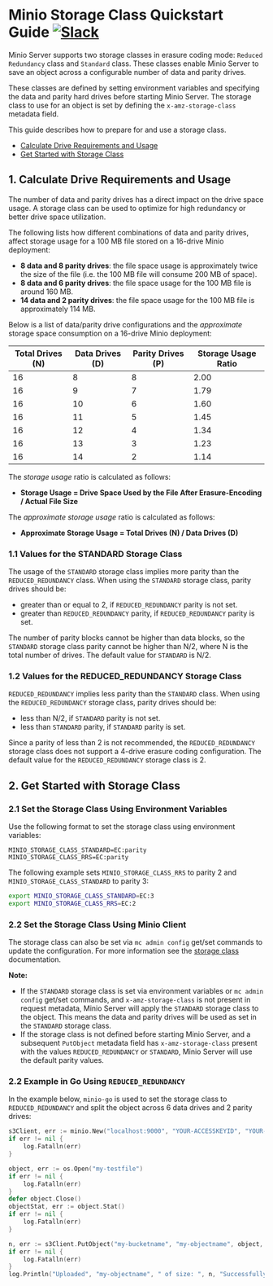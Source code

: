 # Minio Storage Class Quickstart Guide [![Slack](https://slack.minio.io/slack?type=svg)](https://slack.minio.io)

Minio Server supports two storage classes in erasure coding mode: `Reduced Redundancy` class and `Standard` class. These classes enable Minio Server to save an object across a configurable number of data and parity drives.

These classes are defined by setting environment variables and specifying the data and parity hard drives before starting Minio Server. The storage class to use for an object is set by defining the `x-amz-storage-class` metadata field. 

This guide describes how to prepare for and use a storage class.

* [Calculate Drive Requirements and Usage](#calculate-drive-requirements-and-usage)
* [Get Started with Storage Class](#get-started-with-storage-class)

## <a name="calculate-drive-requirements-and-usage"></a>1. Calculate Drive Requirements and Usage

The number of data and parity drives has a direct impact on the drive space usage. A storage class can be used to optimize for high redundancy or better drive space utilization.

The following lists how different combinations of data and parity drives, affect storage usage for a 100 MB file stored on a 16-drive Minio deployment:
* **8 data and 8 parity drives**: the file space usage is approximately twice the size of the file (i.e. the 100 MB file will consume 200 MB of space).
* **8 data and 6 parity drives**: the file space usage for the 100 MB file is around 160 MB.
* **14 data and 2 parity drives**: the file space usage for the 100 MB file is approximately 114 MB.

Below is a list of data/parity drive configurations and the *approximate* storage space consumption on a 16-drive Minio deployment:

| **Total Drives (N)** | **Data Drives (D)** | **Parity Drives (P)** | **Storage Usage Ratio** |
|------------------|-----------------|-------------------|---------------------|
|               16 |               8 |                 8 |                2.00 |
|               16 |               9 |                 7 |                1.79 |
|               16 |              10 |                 6 |                1.60 |
|               16 |              11 |                 5 |                1.45 |
|               16 |              12 |                 4 |                1.34 |
|               16 |              13 |                 3 |                1.23 |
|               16 |              14 |                 2 |                1.14 |


The *storage usage* ratio is calculated as follows:
* **Storage Usage = Drive Space Used by the File After Erasure-Encoding / Actual File Size**

The *approximate storage usage* ratio is calculated as follows:
* **Approximate Storage Usage = Total Drives (N) / Data Drives (D)**

### 1.1 Values for the STANDARD Storage Class

The usage of the `STANDARD` storage class implies more parity than the `REDUCED_REDUNDANCY` class. When using the `STANDARD` storage class, parity drives should be:
* greater than or equal to 2, if `REDUCED_REDUNDANCY` parity is not set.
* greater than `REDUCED_REDUNDANCY` parity, if `REDUCED_REDUNDANCY` parity is set.

The number of parity blocks cannot be higher than data blocks, so the `STANDARD` storage class parity cannot be higher than N/2, where N is the total number of drives. The default value for `STANDARD` is N/2.

### 1.2 Values for the REDUCED_REDUNDANCY Storage Class

`REDUCED_REDUNDANCY` implies less parity than the `STANDARD` class. When using the `REDUCED_REDUNDANCY` storage class, parity drives should be:
* less than N/2, if `STANDARD` parity is not set.
* less than `STANDARD` parity, if `STANDARD` parity is set.

Since a parity of less than 2 is not recommended, the `REDUCED_REDUNDANCY` storage class does not support a 4-drive erasure coding configuration. The default value for the `REDUCED_REDUNDANCY` storage class is 2.

## <a name="get-started-with-storage-class"></a>2. Get Started with Storage Class

### 2.1 Set the Storage Class Using Environment Variables

Use the following format to set the storage class using environment variables:

`MINIO_STORAGE_CLASS_STANDARD=EC:parity`
`MINIO_STORAGE_CLASS_RRS=EC:parity`

The following example sets `MINIO_STORAGE_CLASS_RRS` to parity 2 and `MINIO_STORAGE_CLASS_STANDARD` to parity 3:

```sh
export MINIO_STORAGE_CLASS_STANDARD=EC:3
export MINIO_STORAGE_CLASS_RRS=EC:2
```

### 2.2 Set the Storage Class Using Minio Client

The storage class can also be set via `mc admin config` get/set commands to update the configuration. For more information see the [storage class](https://github.com/minio/minio/tree/master/docs/config#storage-class) documentation.

**Note:**
* If the `STANDARD` storage class is set via environment variables or `mc admin config` get/set commands, and `x-amz-storage-class` is not present in request metadata, Minio Server will apply the `STANDARD` storage class to the object. This means the data and parity drives will be used as set in the `STANDARD` storage class.
* If the storage class is not defined before starting Minio Server, and a subsequent `PutObject` metadata field has `x-amz-storage-class` present with the values `REDUCED_REDUNDANCY` or `STANDARD`, Minio Server will use the default parity values.

### 2.2 Example in Go Using `REDUCED_REDUNDANCY`

In the example below, `minio-go` is used to set the storage class to `REDUCED_REDUNDANCY` and split the object across 6 data drives and 2 parity drives:

```go
s3Client, err := minio.New("localhost:9000", "YOUR-ACCESSKEYID", "YOUR-SECRETACCESSKEY", true)
if err != nil {
	log.Fatalln(err)
}

object, err := os.Open("my-testfile")
if err != nil {
	log.Fatalln(err)
}
defer object.Close()
objectStat, err := object.Stat()
if err != nil {
	log.Fatalln(err)
}

n, err := s3Client.PutObject("my-bucketname", "my-objectname", object, objectStat.Size(), minio.PutObjectOptions{ContentType: "application/octet-stream", StorageClass: "REDUCED_REDUNDANCY"})
if err != nil {
	log.Fatalln(err)
}
log.Println("Uploaded", "my-objectname", " of size: ", n, "Successfully.")
```
